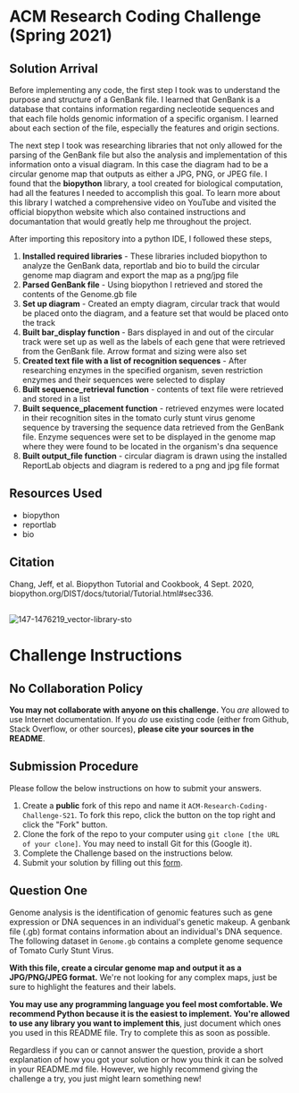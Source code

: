# ACM Research Coding Challenge (Spring 2021)

## Solution Arrival
Before implementing any code, the first step I took was to understand the purpose and structure of a GenBank file. I learned that GenBank is a database that contains information regarding necleotide sequences and that each file holds genomic information of a specific organism. I learned about each section of the file, especially the features and origin sections.

The next step I took was researching libraries that not only allowed for the parsing of the GenBank file but also the analysis and implementation of this information onto a visual diagram. In this case the diagram had to be a circular genome map that outputs as either a JPG, PNG, or JPEG file. I found that the **biopython** library, a tool created for biological computation, had all the features I needed to accomplish this goal. To learn more about this library I watched a comprehensive video on YouTube and visited the official biopython website which also contained instructions and documantation that would greatly help me throughout the project. 

After importing this repository into a python IDE, I followed these steps,

 1. **Installed required libraries** - These libraries included biopython to analyze the GenBank data, reportlab and bio to build the circular genome map diagram and export the map as a png/jpg file
 2. **Parsed GenBank file** - Using biopython I retrieved and stored the contents of the Genome.gb file
 3. **Set up diagram** - Created an empty diagram, circular track that would be placed onto the diagram, and a feature set that would be placed onto the track
 4. **Built bar_display function** - Bars displayed in and out of the circular track were set up as well as the labels of each gene that were retrieved from the GenBank file. Arrow format and sizing were also set
 5. **Created text file with a list of recognition sequences** - After researching enzymes in the specified organism, seven restriction enzymes and their sequences were selected to display 
 6. **Built sequence_retrieval function** - contents of text file were retrieved and stored in a list
 7. **Built sequence_placement function** - retrieved enzymes were located in their recognition sites in the tomato curly stunt virus genome sequence by traversing the sequence data retrieved from the GenBank file. Enzyme sequences were set to be displayed in the genome map where they were found to be located in the organism's dna sequence
 8. **Built output_file function** - circular diagram is drawn using the installed ReportLab objects and diagram is redered to a png and jpg file format 


## Resources Used
* biopython
* reportlab
* bio

## Citation
Chang, Jeff, et al. Biopython Tutorial and Cookbook, 4 Sept. 2020, biopyt[]()hon.or[]()g/DIST[]()/docs/[]()tutori[]()al/Tut[]()orial.[]()html#s[]()ec336.

## 
![147-1476219_vector-library-sto](https://user-images.githubusercontent.com/69063190/105285633-64c98c00-5b7a-11eb-8877-68fcc0c3aac6.png)

# Challenge Instructions

## No Collaboration Policy

**You may not collaborate with anyone on this challenge.** You _are_ allowed to use Internet documentation. If you _do_ use existing code (either from Github, Stack Overflow, or other sources), **please cite your sources in the README**.

## Submission Procedure

Please follow the below instructions on how to submit your answers.

1. Create a **public** fork of this repo and name it `ACM-Research-Coding-Challenge-S21`. To fork this repo, click the button on the top right and click the "Fork" button.
2. Clone the fork of the repo to your computer using `git clone [the URL of your clone]`. You may need to install Git for this (Google it).
3. Complete the Challenge based on the instructions below.
4. Submit your solution by filling out this [form](https://acmutd.typeform.com/to/uqAJNXUe).

## Question One

Genome analysis is the identification of genomic features such as gene expression or DNA sequences in an individual's genetic makeup. A genbank file (.gb) format contains information about an individual's DNA sequence. The following dataset in `Genome.gb` contains a complete genome sequence of Tomato Curly Stunt Virus. 

**With this file, create a circular genome map and output it as a JPG/PNG/JPEG format.** We're not looking for any complex maps, just be sure to highlight the features and their labels.

**You may use any programming language you feel most comfortable. We recommend Python because it is the easiest to implement. You're allowed to use any library you want to implement this**, just document which ones you used in this README file. Try to complete this as soon as possible.

Regardless if you can or cannot answer the question, provide a short explanation of how you got your solution or how you think it can be solved in your README.md file. However, we highly recommend giving the challenge a try, you just might learn something new!
